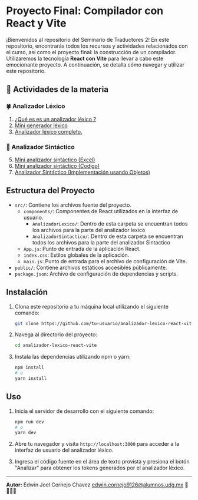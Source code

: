 # Proyecto Final: Compilador con React y Vite

¡Bienvenidos al repositorio del Seminario de Traductores 2! En este repositorio, encontrarás todos los recursos y actividades relacionados con el curso, así como el proyecto final: la construcción de un compilador. Utilizaremos la tecnología **React con Vite** para llevar a cabo este emocionante proyecto. A continuación, se detalla cómo navegar y utilizar este repositorio.
   
## 📂 Actividades de la materia

### 🍀 Analizador Léxico 
1. [¿Qué es es un analizador léxico ?](./src/components/AnalizadorLexico)
2. [Mini generador léxico ](./src/components/AnalizadorLexico/mini/)
3. [Analizador léxico completo.](./src/components/AnalizadorLexico/complete/)
### 🌿 Analizador Sintáctico 
5. [Mini analizador sintáctico (Excel)](./src/components/AnalizadorSintactico/exel/)
6. [Mini analizador sintáctico (Codigo)](./src/components/AnalizadorSintactico/Mini/)
7. [Analizador Sintáctico (Implementación usando Objetos)](./src/components/AnalizadorSintactico/Mini/)

## Estructura del Proyecto

- `src/`: Contiene los archivos fuente del proyecto.
  - `components/`: Componentes de React utilizados en la interfaz de usuario.
    - `AnalizadorLexico/`: Dentro de esta carpeta se encuentran todos los archivos para la parte del analizador lexico
    - `AnalizadorSintactico/`: Dentro de esta carpeta se encuentran todos los archivos para la parte del analizador Sintactico
  - `App.js`: Punto de entrada de la aplicación React.
  - `index.css`: Estilos globales de la aplicación.
  - `main.js`: Punto de entrada para el archivo de configuración de Vite.
- `public/`: Contiene archivos estáticos accesibles públicamente.
- `package.json`: Archivo de configuración de dependencias y scripts.

## Instalación

1. Clona este repositorio a tu máquina local utilizando el siguiente comando:

   ```bash
   git clone https://github.com/tu-usuario/analizador-lexico-react-vite.git
   ```

2. Navega al directorio del proyecto:

   ```bash
   cd analizador-lexico-react-vite
   ```

3. Instala las dependencias utilizando npm o yarn:

   ```bash
   npm install
   # o
   yarn install
   ```

## Uso

1. Inicia el servidor de desarrollo con el siguiente comando:

   ```bash
   npm run dev
   # o
   yarn dev
   ```

2. Abre tu navegador y visita `http://localhost:3000` para acceder a la interfaz de usuario del analizador léxico.

3. Ingresa el código fuente en el área de texto provista y presiona el botón "Analizar" para obtener los tokens generados por el analizador léxico.


---

**Autor:** Edwin Joel Cornejo Chavez <edwin.cornejo9126@alumnos.udg.mx> 💚👨🏻‍💻
